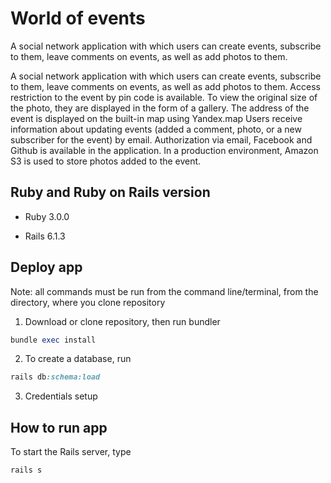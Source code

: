 # World of events

A social network application with which users can create events, subscribe to them, leave comments on events,
as well as add photos to them.

A social network application with which users can create events, subscribe to them, leave comments on events,
as well as add photos to them.
Access restriction to the event by pin code is available.
To view the original size of the photo, they are displayed in the form of a gallery.
The address of the event is displayed on the built-in map using Yandex.map
Users receive information about updating events (added a comment, photo, or a new subscriber for the event) by email.
Authorization via email, Facebook and Github is available in the application.
In a production environment, Amazon S3 is used to store photos added to the event.

## Ruby and Ruby on Rails version

- Ruby 3.0.0

- Rails  6.1.3

## Deploy app

Note: all commands must be run from the command line/terminal, from the directory, where you clone repository

1. Download or clone repository, then run bundler

```ruby
bundle exec install
```

2. To create a database, run

```ruby
rails db:schema:load
```

3. Credentials setup


## How to run app

To start the Rails server, type

```ruby
rails s
```
